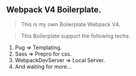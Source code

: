 ## Webpack V4 Boilerplate.

> This is my own Boilerplate Webpack V4.

> This Boilerplate support the following techs:

1. Pug => Templating.
2. Sass => Prepro for css.
3. WebpackDevServer => Local Server.
4. And waiting for more...
  